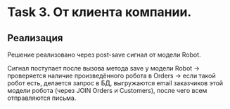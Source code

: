 # Task 3. От клиента компании.

## Реализация
Решение реализовано через post-save сигнал от модели Robot.

Сигнал поступает после вызова метода save у модели Robot -> 
проверяется наличие произведённого робота в Orders -> если такой робот есть,
делается запрос в БД, выгружаются email заказчиков этой модели робота (через JOIN Orders и Customers), 
после чего всем отправляются письма.

